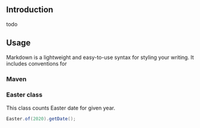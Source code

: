 ## Introduction

todo

## Usage

Markdown is a lightweight and easy-to-use syntax for styling your writing. It includes conventions for

### Maven
### Easter class

This class counts Easter date for given year. 

```java
Easter.of(2020).getDate();
```
